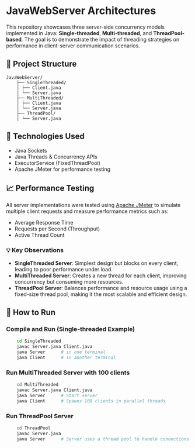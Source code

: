# JavaWebServer Architectures

This repository showcases three server-side concurrency models implemented in Java: **Single-threaded**, **Multi-threaded**, and **ThreadPool-based**. 
The goal is to demonstrate the impact of threading strategies on performance in client-server communication scenarios.

## 🧱 Project Structure

```
JavaWebServer/ 
    ├── SingleThreaded/ 
    │ ├── Client.java 
    │ └── Server.java 
    ├── MultiThreaded/ 
    │ ├── Client.java 
    │ └── Server.java 
    ├── ThreadPool/ 
    │ └── Server.java
```




## 🔧 Technologies Used

- Java Sockets
- Java Threads & Concurrency APIs
- ExecutorService (FixedThreadPool)
- Apache JMeter for performance testing

## 📈 Performance Testing

All server implementations were tested using [Apache JMeter](https://jmeter.apache.org/) to simulate multiple client requests and measure performance metrics such as:

- Average Response Time
- Requests per Second (Throughput)
- Active Thread Count

### 💡 Key Observations

- **SingleThreaded Server**: Simplest design but blocks on every client, leading to poor performance under load.
- **MultiThreaded Server**: Creates a new thread for each client, improving concurrency but consuming more resources.
- **ThreadPool Server**: Balances performance and resource usage using a fixed-size thread pool, making it the most scalable and efficient design.

## 🚀 How to Run

### Compile and Run (Single-threaded Example)

```bash
    cd SingleThreaded
    javac Server.java Client.java
    java Server      # in one terminal
    java Client      # in another terminal
```

### Run MultiThreaded Server with 100 clients

```bash
    cd MultiThreaded
    javac Server.java Client.java
    java Server      # Start server
    java Client      # Spawns 100 clients in parallel threads
```

### Run ThreadPool Server
```bash
    cd ThreadPool
    javac Server.java
    java Server      # Server uses a thread pool to handle connections
```


